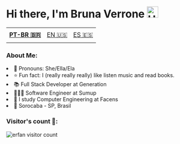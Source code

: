 # Hi there, I'm Bruna Verrone <img alt="Hi There!" width="30px" src="https://camo.githubusercontent.com/35d3d11359a49bf12aebb834cc13fd81b95eff4e/68747470733a2f2f6d656469612e67697068792e636f6d2f6d656469612f6876524a434c467a6361737252346961377a2f67697068792e676966"/></h1>

<table>
    <td height="40px">
      <b>
        <a href="README.md">PT-BR 🇧🇷</a>
      </b>
    </td>
    <td height="40px">
      <a href="readme-en.md">EN 🇺🇸</a>
    </td>
    <td height="40px">
      <a href="readme-es.md">ES 🇪🇸</a>
    </td>
</table>

### About Me: 
 <li>👩 Pronouns: She/Ella/Ela</li>
 <li>⭐ Fun fact: I (really really really) like listen music and read books.</li>
 <li>📚 Full Stack Developer at Generation </li>
 <li>👩🏻‍💻 Software Engineer at Sumup </li>
 <li>📖 I study Computer Engineering at Facens </li> 
 <li>📍 Sorocaba - SP, Brasil</li>
 </div>

### Visitor's count 💜: 
<img src="https://profile-counter.glitch.me/{verronebru}/count.svg" alt="erfan visitor count" /></p>
